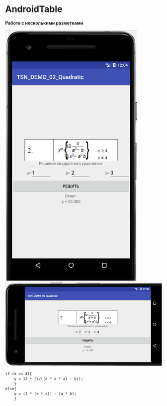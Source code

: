 # AndroidTable
**Работа с несколькими разметками**

![Screenshot](screenshot.png)
![Screenshot](screenshot2.png)

```
if (x >= 4){
    y = 12 * (x/((a * a * a) - b));
    }
else{
    y = (3 * (x * x)) - (a * b);
    }
            
```
